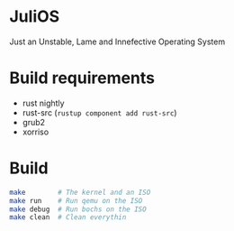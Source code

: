 # JuliOS

Just an Unstable, Lame and Innefective Operating System

# Build requirements

* rust nightly
* rust-src (`rustup component add rust-src`)
* grub2
* xorriso

# Build

```sh
make        # The kernel and an ISO
make run    # Run qemu on the ISO
make debug  # Run bochs on the ISO
make clean  # Clean everythin
```
